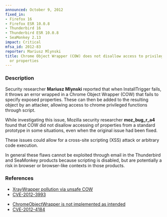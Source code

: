 ```yaml
---
announced: October 9, 2012
fixed_in:
- Firefox 16
- Firefox ESR 10.0.8
- Thunderbird 16
- Thunderbird ESR 10.0.8
- SeaMonkey 2.13
impact: Critical
mfsa_id: 2012-83
reporter: Mariusz Mlynski
title: Chrome Object Wrapper (COW) does not disallow access to privileged functions
  or properties
---
```


<h3>Description</h3>

<p>Security researcher <strong>Mariusz Mlynski</strong> reported that when
InstallTrigger fails, it throws an error wrapped in a Chrome Object Wrapper
(COW) that fails to specify exposed properties. These can then be added to the
resulting object by an attacker, allowing access to chrome privileged functions
through script.
</p>

<p>While investigating this issue, Mozilla security researcher
<strong>moz_bug_r_a4</strong> found that COW did not disallow accessing of
properties from a standard prototype in some situations, even when the original
issue had been fixed.
</p>

<p>These issues could allow for a cross-site scripting (XSS) attack or arbitrary
code execution. 
</p>

<p class="note">In general these flaws cannot be exploited through email in the
Thunderbird and SeaMonkey products because scripting is disabled, but are
potentially a risk in browser or browser-like contexts in those products.</p>


<h3>References</h3>

<ul>
  <li><a href="https://bugzilla.mozilla.org/show_bug.cgi?id=768101">
      XrayWrapper pollution via unsafe COW</a></li>
  <li><a href="http://cve.mitre.org/cgi-bin/cvename.cgi?name=CVE-2012-3993" class="ex-ref">CVE-2012-3993</a></li>
</ul>

<ul>
  <li><a href="https://bugzilla.mozilla.org/show_bug.cgi?id=780370">
      ChromeObjectWrapper is not implemented as intended</a></li>
  <li><a href="http://cve.mitre.org/cgi-bin/cvename.cgi?name=CVE-2012-4184" class="ex-ref">CVE-2012-4184</a></li>
</ul>



